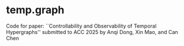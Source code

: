 # temp.graph

Code for paper: ``Controllability and Observability of Temporal Hypergraphs'' submitted to ACC 2025
by Anqi Dong, Xin Mao, and Can Chen


